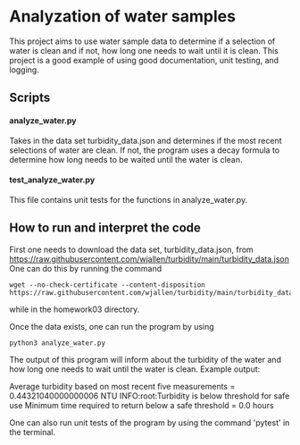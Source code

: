 # Analyzation of water samples
This project aims to use water sample data to determine if a selection of water is clean and if not, how long one needs to wait until it is clean. This project is a good example of using good documentation, unit testing, and logging.

## Scripts
#### analyze_water.py
Takes in the data set turbidity_data.json and determines if the most recent selections of water are clean. If not, the program uses a decay formula to determine how long needs to be waited until the water is clean. 

#### test_analyze_water.py
This file contains unit tests for the functions in analyze_water.py.

## How to run and interpret the code
First one needs to download the data set, turbidity_data.json, from https://raw.githubusercontent.com/wjallen/turbidity/main/turbidity_data.json
One can do this by running the command
```
wget --no-check-certificate --content-disposition https://raw.githubusercontent.com/wjallen/turbidity/main/turbidity_data.json
```
while in the homework03 directory.

Once the data exists, one can run the program by using 

```
python3 analyze_water.py
```
The output of this program will inform about the turbidity of the water and how long one needs to wait until the water is clean. Example output:

Average turbidity based on most recent five measurements = 0.44321040000000006 NTU
INFO:root:Turbidity is below threshold for safe use
Minimum time required to return below a safe threshold = 0.0 hours

One can also run unit tests of the program by using the command 'pytest' in the terminal.
